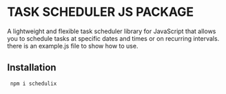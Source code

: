 # TASK SCHEDULER JS PACKAGE

A lightweight and flexible task scheduler library for JavaScript that allows you to schedule tasks at specific dates and times or on recurring intervals. there is an example.js file to show how to use.


## Installation

```bash
 npm i schedulix
```